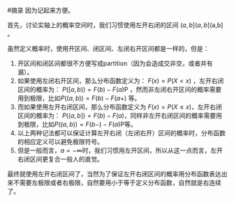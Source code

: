 #摘录
因为记起来方便。

首先，讨论实轴上的概率空间时，我们习惯使用左开右闭的区间 $(a,b]$$(a,b]$(a,b\] 。

虽然定义概率时，使用开区间、闭区间、左闭右开区间都是一样的，但是：

1.  开区间和闭区间都很不方便写成partition（因为会造成交非空，或者并有漏）。
2.  如果使用左闭右开区间，那么分布函数定义为： $F\left(x\right)=P\left(X<x\right)$ ，左开右闭区间的概率为： $P\left( [a,b) \right)=F\left(b\right)-F\left(a\right)$P ，然而非左闭右开区间的概率需要用到极限，比如$P\left( (a,b) \right)=F\left(b\right)-F\left(a+\right)$ 等。
3.  而如果使用左开右闭区间，那么分布函数定义为 $F\left(x\right)=P\left( X\leq x\right)$，左开右闭区间的概率为： $P\left((a,b]\right)=F\left(b\right)-F\left(a\right)$，同样非左开右闭区间的概率需要用到极限，比如$P\left( (a,b) \right)=F\left(b-\right)-F\left(a\right)$P等。
4.  以上两种记法都可以保证计算左开右闭（左闭右开）区间的概率时，分布函数的相应定义可以避免极限符号。
5.  但是一般而言，$a=-\infty$时，我们习惯用左开区间，所以从这一点而言，左开右闭区间更复合一般人的直觉。

最终就使用左开右闭区间了，当然为了保证左开右闭区间的概率用分布函数表达出来不需要左极限或者右极限，自然要用小于等于定义分布函数，自然就是右连续了。